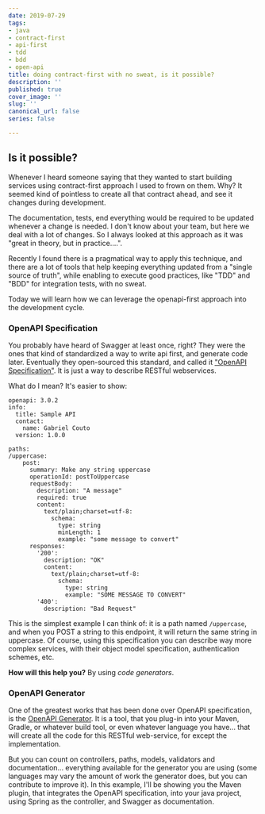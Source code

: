 ```yaml
---
date: 2019-07-29
tags:
- java
- contract-first
- api-first
- tdd
- bdd
- open-api
title: doing contract-first with no sweat, is it possible?
description: ''
published: true
cover_image: ''
slug: ''
canonical_url: false
series: false

---
```

## Is it possible?

Whenever I heard someone saying that they wanted to start building services using contract-first approach I used to frown on them. Why? It seemed kind of pointless to create all that contract ahead, and see it changes during development.

The documentation, tests, end everything would be required to be updated whenever a change is needed. I don't know about your team, but here we deal with a lot of changes. So I always looked at this approach as it was "great in theory, but in practice....".

Recently I found there is a pragmatical way to apply this technique, and there are a lot of tools that help keeping everything updated from a "single source of truth", while enabling to execute good practices, like "TDD" and "BDD" for integration tests, with no sweat.

Today we will learn how we can leverage the openapi-first approach into the development cycle.

### OpenAPI Specification

You probably have heard of Swagger at least once, right? They were the ones that kind of standardized a way to write api first, and generate code later. Eventually they open-sourced this standard, and called it ["OpenAPI Specification"](https://swagger.io/specification/ "OpenAPI Specification Website"). It is just a way to describe RESTful webservices.

What do I mean? It's easier to show:

    openapi: 3.0.2
    info:
      title: Sample API
      contact:
        name: Gabriel Couto
      version: 1.0.0
    
    paths:
    /uppercase:
        post:
          summary: Make any string uppercase
          operationId: postToUppercase
          requestBody:
            description: "A message"
            required: true
            content:
              text/plain;charset=utf-8:
                schema:
                  type: string
                  minLength: 1
                  example: "some message to convert"
          responses:
            '200':
              description: "OK"
              content:
                text/plain;charset=utf-8:
                  schema:
                    type: string
                    example: "SOME MESSAGE TO CONVERT"
            '400':
              description: "Bad Request"

This is the simplest example I can think of: it is a path named `/uppercase`, and when you POST a string to this endpoint, it will return the same string in uppercase. Of course, using this specification you can describe way more complex services, with their object model specification, authentication schemes, etc.

**How will this help you?** By using _code generators_.

### OpenAPI Generator

One of the greatest works that has been done over OpenAPI specification, is the [OpenAPI Generator](https://openapi-generator.tech/ "OpenAPI Generator"). It is a tool, that you plug-in into your Maven, Gradle, or whatever build tool, or even whatever language you have... that will create all the code for this RESTful web-service, for except the implementation.

But you can count on controllers, paths, models, validators and documentation... everything available for the generator you are using (some languages may vary the amount of work the generator does, but you can contribute to improve it). In this example, I'll be showing you the Maven plugin, that integrates the OpenAPI specification, into your java project, using Spring as the controller, and Swagger as documentation.